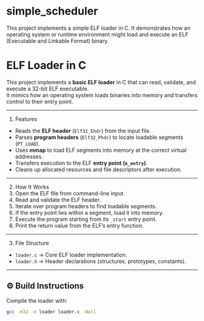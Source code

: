 # simple_scheduler
This project implements a simple ELF loader in C. It demonstrates how an operating system or runtime environment might load and execute an ELF (Executable and Linkable Format) binary.
# ELF Loader in C

This project implements a **basic ELF loader** in C that can read, validate, and execute a 32-bit ELF executable.  
It mimics how an operating system loads binaries into memory and transfers control to their entry point.

---

1. Features
- Reads the **ELF header** (`Elf32_Ehdr`) from the input file.
- Parses **program headers** (`Elf32_Phdr`) to locate loadable segments (`PT_LOAD`).
- Uses **mmap** to load ELF segments into memory at the correct virtual addresses.
- Transfers execution to the ELF **entry point (`e_entry`)**.
- Cleans up allocated resources and file descriptors after execution.

---

2. How It Works
1. Open the ELF file from command-line input.  
2. Read and validate the ELF header.  
3. Iterate over program headers to find loadable segments.  
4. If the entry point lies within a segment, load it into memory.  
5. Execute the program starting from its `_start` entry point.  
6. Print the return value from the ELF’s entry function.  

---

3. File Structure
- `loader.c` → Core ELF loader implementation.  
- `loader.h` → Header declarations (structures, prototypes, constants).  

---

## ⚙️ Build Instructions
Compile the loader with:
```bash
gcc -m32 -o loader loader.c -Wall
